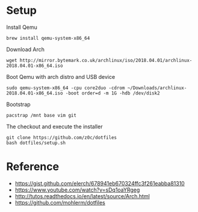 Setup
=====

Install Qemu
```
brew install qemu-system-x86_64
```

Download Arch
```
wget http://mirror.bytemark.co.uk/archlinux/iso/2018.04.01/archlinux-2018.04.01-x86_64.iso
```

Boot Qemu with arch distro and USB device
```
sudo qemu-system-x86_64 -cpu core2duo -cdrom ~/Downloads/archlinux-2018.04.01-x86_64.iso -boot order=d -m 1G -hdb /dev/disk2
```

Bootstrap
```
pacstrap /mnt base vim git
```

The checkout and execute the installer
```
git clone https://github.com/z0c/dotfiles
bash dotfiles/setup.sh
```

Reference
=========

* https://gist.github.com/elerch/678941eb670324ffc3f261eabba81310
* https://www.youtube.com/watch?v=sDq1oaYRgeg
* http://tutos.readthedocs.io/en/latest/source/Arch.html
* https://github.com/mohlerm/dotfiles
